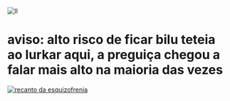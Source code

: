 ![ll](https://user-images.githubusercontent.com/42080804/164911085-8bd42e11-d55d-4206-86e7-62d8c85e0a3d.png)

# aviso: alto risco de ficar bilu teteia ao lurkar aqui, a preguiça chegou a falar mais alto na maioria das vezes

[![recanto da esquizofrenia](https://github-readme-stats.vercel.app/api/top-langs/?username=felipeyousoro&layout=compact)](https://github.com/felipeyousoro/github-readme-stats)
